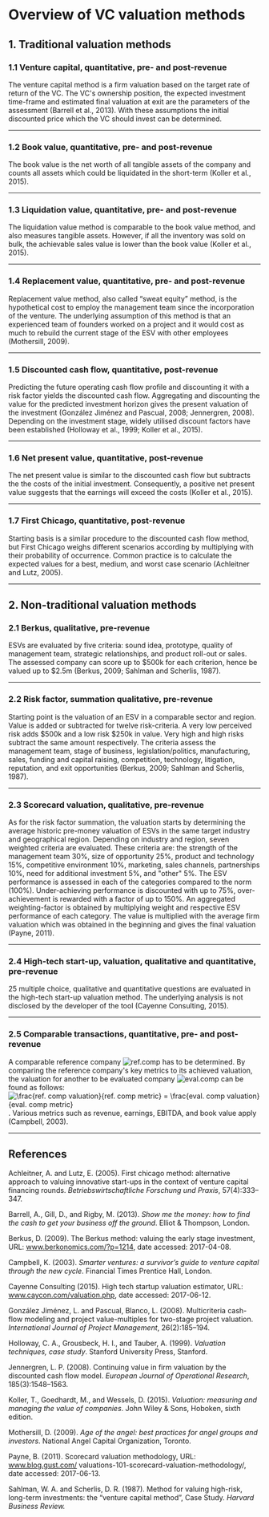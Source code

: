# Overview of VC valuation methods
## 1. Traditional valuation methods

### 1.1 Venture capital, quantitative, pre- and post-revenue
The venture capital method is a firm valuation based on the target rate of return of the VC. The VC's ownership position, the expected investment time-frame and estimated final valuation at exit are the parameters of the assessment (Barrell et al., 2013). With these assumptions the initial discounted price which the VC should invest can be determined.
<hr>

### 1.2 Book value, quantitative, pre- and post-revenue
The book value is the net worth of all tangible assets of the company and counts all assets which could be liquidated in the short-term (Koller et al., 2015).
<hr>

### 1.3 Liquidation value, quantitative, pre- and post-revenue
The liquidation value method is comparable to the book value method, and also measures tangible assets. However, if all the inventory was sold on bulk, the achievable sales value is lower than the book value (Koller et al., 2015).
<hr>

### 1.4 Replacement value, quantitative, pre- and post-revenue
Replacement value method, also called “sweat equity” method, is the hypothetical cost to employ the management team since the incorporation of the venture. The underlying assumption of this method is that an experienced team of founders worked on a project and it would cost as much to rebuild the current stage of the ESV with other employees (Mothersill, 2009).
<hr>

### 1.5 Discounted cash flow, quantitative, post-revenue
Predicting the future operating cash flow profile and discounting it with a risk factor yields the discounted cash flow. Aggregating and discounting the value for the predicted investment horizon gives the present valuation of the investment (González Jiménez and Pascual, 2008; Jennergren, 2008). Depending on the investment stage, widely utilised discount factors have been established (Holloway et al., 1999; Koller et al., 2015).
<hr>

### 1.6 Net present value, quantitative, post-revenue
The net present value is similar to the discounted cash flow but subtracts the the costs of the initial investment. Consequently, a positive net present value suggests that the earnings will exceed the costs (Koller et al., 2015).
<hr>

### 1.7 First Chicago, quantitative, post-revenue
Starting basis is a similar procedure to the discounted cash flow method, but First Chicago weighs different scenarios according by multiplying with their probability of occurrence. Common practice is to calculate the expected values for a best, medium, and worst case scenario (Achleitner and Lutz, 2005).
<hr>

## 2. Non-traditional valuation methods

### 2.1 Berkus, qualitative, pre-revenue
ESVs are evaluated by five criteria: sound idea, prototype, quality of management team, strategic relationships, and
product roll-out or sales. The assessed company can score up to $500k for each criterion, hence be valued up to $2.5m (Berkus, 2009; Sahlman and Scherlis, 1987).
<hr>

### 2.2 Risk factor, summation  qualitative, pre-revenue
Starting point is the valuation of an ESV in a comparable sector and region. Value is added or subtracted for twelve risk-criteria. A very low perceived risk adds $500k and a low risk $250k in value. Very high and high risks subtract the same amount respectively. The criteria assess the management team, stage of business, legislation/politics, manufacturing, sales, funding and capital raising, competition, technology, litigation, reputation, and exit opportunities (Berkus, 2009; Sahlman and Scherlis, 1987).
<hr>

### 2.3 Scorecard valuation, qualitative, pre-revenue
As for the risk factor summation, the valuation starts by determining the average historic pre-money valuation of ESVs in the same target industry and geographical region. Depending on industry and region, seven weighted criteria are evaluated. These criteria are: the strength of the management team 30\%, size of opportunity 25\%, product and technology 15\%, competitive environment 10\%, marketing, sales channels, partnerships 10\%, need for additional investment 5\%, and "other" 5\%. The ESV performance is assessed in each of the categories compared to the norm (100\%). Under-achieving performance is discounted with up to 75\%, over-achievement is rewarded with a factor of up to 150\%. An aggregated weighting-factor is obtained by multiplying weight and respective ESV performance of each category. The value is multiplied with the average firm valuation which was obtained in the beginning and gives the final valuation (Payne, 2011).
<hr>

### 2.4 High-tech start-up, valuation, qualitative and quantitative, pre-revenue
25 multiple choice, qualitative and quantitative questions are evaluated in the high-tech start-up valuation method. The underlying analysis is not disclosed by the developer of the tool (Cayenne Consulting, 2015).
<hr>

### 2.5 Comparable transactions, quantitative, pre- and post-revenue
A comparable reference company ![ref.comp](https://render.githubusercontent.com/render/math?math=ref.comp) has to be determined. By comparing the reference company's key metrics to its achieved valuation, the valuation for another to be evaluated company ![eval.comp](https://render.githubusercontent.com/render/math?math=eval.comp) can be found as follows: ![\frac{ref. comp valuation}{ref. comp metric} = \frac{eval. comp valuation}{eval. comp metric}](https://render.githubusercontent.com/render/math?math=%5Cfrac%7Bref.%20comp%20valuation%7D%7Bref.%20comp%20metric%7D%20%3D%20%5Cfrac%7Beval.%20comp%20valuation%7D%7Beval.%20comp%20metric%7D). Various metrics such as revenue, earnings, EBITDA, and book value apply (Campbell, 2003).
<!-- to create latex style formula: https://alexanderrodin.com/github-latex-markdown -->
<hr>

## References

Achleitner, A. and Lutz, E. (2005). First chicago method: alternative approach to valuing innovative start-ups in the context of venture capital financing rounds. _Betriebswirtschaftliche Forschung und Praxis_, 57(4):333–347.

Barrell, A., Gill, D., and Rigby, M. (2013). _Show me the money: how to find the cash to get your business off the ground_. Elliot & Thompson, London.

Berkus, D. (2009). The Berkus method: valuing the early stage investment, URL: www.berkonomics.com/?p=1214, date accessed: 2017-04-08.

Campbell, K. (2003). _Smarter ventures: a survivor’s guide to venture capital through the new cycle_. Financial Times Prentice Hall, London.

Cayenne Consulting (2015). High tech startup valuation estimator, URL: www.caycon.com/valuation.php, date accessed: 2017-06-12.

González Jiménez, L. and Pascual, Blanco, L. (2008). Multicriteria cash-flow modeling and project value-multiples for two-stage project valuation. _International Journal of Project Management_, 26(2):185–194.

Holloway, C. A., Grousbeck, H. I., and Tauber, A. (1999). _Valuation techniques, case study_. Stanford University Press, Stanford.

Jennergren, L. P. (2008). Continuing value in firm valuation by the discounted cash flow model. _European Journal of Operational Research_, 185(3):1548–1563.

Koller, T., Goedhardt, M., and Wessels, D. (2015). _Valuation: measuring and managing the value of companies_. John Wiley & Sons, Hoboken, sixth edition.

Mothersill, D. (2009). _Age of the angel: best practices for angel groups and investors_. National Angel Capital Organization, Toronto.

Payne, B. (2011). Scorecard valuation methodology, URL: www.blog.gust.com/ valuations-101-scorecard-valuation-methodology/, date accessed: 2017-06-13.

Sahlman, W. A. and Scherlis, D. R. (1987). Method for valuing high-risk, long-term investments: the “venture capital method”, Case Study. _Harvard Business Review._
